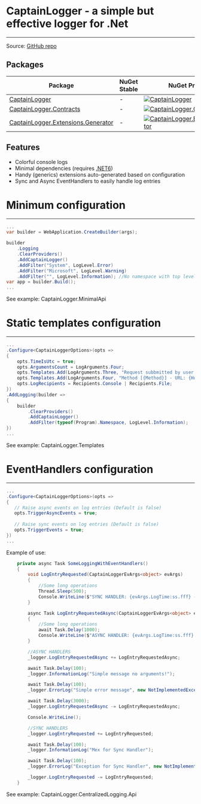 CaptainLogger - a simple but effective logger for .Net
======================================================

------------------------------------------------------------------
Source: [GitHub repo](https://github.com/ceccomil/captain-logger/)

Packages
--------
| Package | NuGet Stable | NuGet Pre-release | Downloads |
| ------- | ------------ | ----------------- | --------- | 
| [CaptainLogger](https://www.nuget.org/packages/CaptainLogger/) | -| [![CaptainLogger](https://img.shields.io/nuget/vpre/CaptainLogger.svg)](https://www.nuget.org/packages/CaptainLogger/) | [![CaptainLogger](https://img.shields.io/nuget/dt/CaptainLogger.svg)](https://www.nuget.org/packages/CaptainLogger/) |
| [CaptainLogger.Contracts](https://www.nuget.org/packages/CaptainLogger.Contracts/) | -| [![CaptainLogger.Contracts](https://img.shields.io/nuget/vpre/CaptainLogger.Contracts.svg)](https://www.nuget.org/packages/CaptainLogger.Contracts/) | [![CaptainLogger.Contracts](https://img.shields.io/nuget/dt/CaptainLogger.Contracts.svg)](https://www.nuget.org/packages/CaptainLogger.Contracts/) |
| [CaptainLogger.Extensions.Generator](https://www.nuget.org/packages/CaptainLogger.Extensions.Generator/) | -| [![CaptainLogger.Extensions.Generator](https://img.shields.io/nuget/vpre/CaptainLogger.Extensions.Generator.svg)](https://www.nuget.org/packages/CaptainLogger.Extensions.Generator/) | [![CaptainLogger.Extensions.Generator](https://img.shields.io/nuget/dt/CaptainLogger.Extensions.Generator.svg)](https://www.nuget.org/packages/CaptainLogger.Extensions.Generator/) |

Features
--------
- Colorful console logs
- Minimal dependencies (requires [.NET6](https://github.com/dotnet/core/blob/main/release-notes/6.0/6.0.1/6.0.1.md?WT.mc_id=dotnet-35129-website))
- Handy (generics) extensions auto-generated based on configuration
- Sync and Async EventHandlers to easily handle log entries

Minimum configuration
=====================================
-------------------------------------

```csharp
...
var builder = WebApplication.CreateBuilder(args);

builder
    .Logging
    .ClearProviders()
    .AddCaptainLogger()
    .AddFilter("System", LogLevel.Error)
    .AddFilter("Microsoft", LogLevel.Warning)
    .AddFilter("", LogLevel.Information); //No namespace with top level statements
var app = builder.Build();
...
```
See example: CaptainLogger.MinimalApi

Static templates configuration
=====================================
-------------------------------------

```csharp
...
.Configure<CaptainLoggerOptions>(opts =>
{
    opts.TimeIsUtc = true;
    opts.ArgumentsCount = LogArguments.Four;
    opts.Templates.Add(LogArguments.Three, "Request subbmitted by user id {UserId}, of department [{DepId}] - client id {ClientId}");
    opts.Templates.Add(LogArguments.Four, "Method [{Method}] - URL: {Hostname}:{Port} - status code returned: {StatusCode}");
    opts.LogRecipients = Recipients.Console | Recipients.File;
})
.AddLogging(builder =>
{
    builder
        .ClearProviders()
        .AddCaptainLogger()
        .AddFilter(typeof(Program).Namespace, LogLevel.Information);
})
...
```
See example: CaptainLogger.Templates

EventHandlers configuration
=====================================
-------------------------------------

```csharp
...
.Configure<CaptainLoggerOptions>(opts =>
{
   // Raise async events on log entries (Default is false)
   opts.TriggerAsyncEvents = true;
   
   // Raise sync events on log entries (Default is false)
   opts.TriggerEvents = true;
})
...
```

Example of use:
```csharp
    private async Task SomeLoggingWithEventHandlers()
    {
        void LogEntryRequested(CaptainLoggerEvArgs<object> evArgs)
        {
            //Some long operations
            Thread.Sleep(500);
            Console.WriteLine($"SYNC HANDLER: {evArgs.LogTime:ss.fff} - {evArgs.State}");
        }

        async Task LogEntryRequestedAsync(CaptainLoggerEvArgs<object> evArgs)
        {
            //Some long operations
            await Task.Delay(1000);
            Console.WriteLine($"ASYNC HANDLER: {evArgs.LogTime:ss.fff} - {evArgs.State}");
        }

        //ASYNC HANDLERS
        _logger.LogEntryRequestedAsync += LogEntryRequestedAsync;

        await Task.Delay(100);
        _logger.InformationLog("Simple message no arguments!");

        await Task.Delay(100);
        _logger.ErrorLog("Simple error message", new NotImplementedException("Test Exception"));

        await Task.Delay(3000);
        _logger.LogEntryRequestedAsync -= LogEntryRequestedAsync;

        Console.WriteLine();

        //SYNC HANDLERS
        _logger.LogEntryRequested += LogEntryRequested;

        await Task.Delay(100);
        _logger.InformationLog("Mex for Sync Handler");

        await Task.Delay(100);
        _logger.ErrorLog("Exception for Sync Handler", new NotImplementedException("Test Exception"));

        _logger.LogEntryRequested -= LogEntryRequested;
    }
```

See example: CaptainLogger.CentralizedLogging.Api
